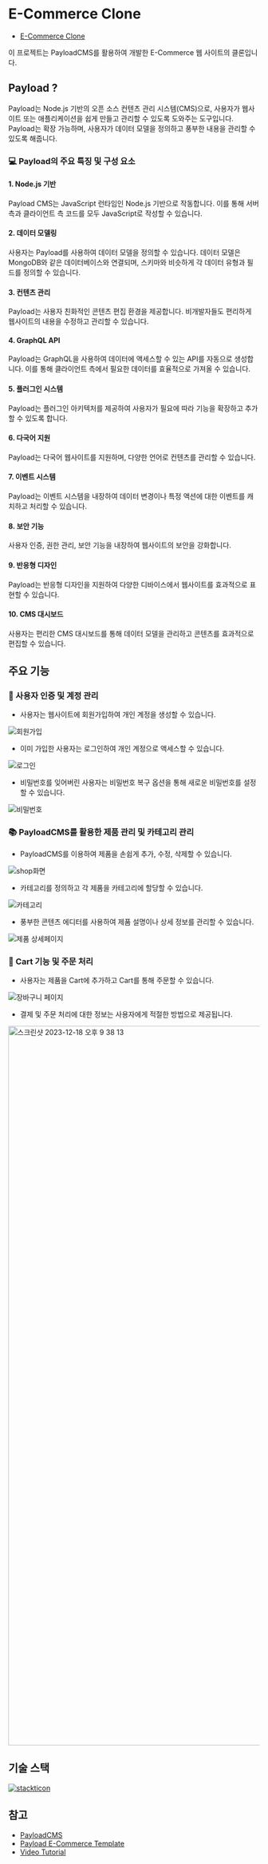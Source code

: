 # E-Commerce Clone
- [E-Commerce Clone](https://e-commerce-knh.payloadcms.app/)

이 프로젝트는 PayloadCMS를 활용하여 개발한 E-Commerce 웹 사이트의 클론입니다.

## Payload ?
Payload는 Node.js 기반의 오픈 소스 컨텐츠 관리 시스템(CMS)으로, 사용자가 웹사이트 또는 애플리케이션을 쉽게 만들고 관리할 수 있도록 도와주는 도구입니다. Payload는 확장 가능하며, 사용자가 데이터 모델을 정의하고 풍부한 내용을 관리할 수 있도록 해줍니다.

### 💻 Payload의 주요 특징 및 구성 요소
#### 1. Node.js 기반
Payload CMS는 JavaScript 런타임인 Node.js 기반으로 작동합니다. 이를 통해 서버 측과 클라이언트 측 코드를 모두 JavaScript로 작성할 수 있습니다.

#### 2. 데이터 모델링
사용자는 Payload를 사용하여 데이터 모델을 정의할 수 있습니다. 데이터 모델은 MongoDB와 같은 데이터베이스와 연결되며, 스키마와 비슷하게 각 데이터 유형과 필드를 정의할 수 있습니다.

#### 3. 컨텐츠 관리
Payload는 사용자 친화적인 콘텐츠 편집 환경을 제공합니다. 비개발자들도 편리하게 웹사이트의 내용을 수정하고 관리할 수 있습니다.

#### 4. GraphQL API
Payload는 GraphQL을 사용하여 데이터에 액세스할 수 있는 API를 자동으로 생성합니다. 이를 통해 클라이언트 측에서 필요한 데이터를 효율적으로 가져올 수 있습니다.

#### 5. 플러그인 시스템
Payload는 플러그인 아키텍처를 제공하여 사용자가 필요에 따라 기능을 확장하고 추가할 수 있도록 합니다.

#### 6. 다국어 지원
Payload는 다국어 웹사이트를 지원하며, 다양한 언어로 컨텐츠를 관리할 수 있습니다.

#### 7. 이벤트 시스템
Payload는 이벤트 시스템을 내장하여 데이터 변경이나 특정 액션에 대한 이벤트를 캐치하고 처리할 수 있습니다.

#### 8. 보안 기능
사용자 인증, 권한 관리, 보안 기능을 내장하여 웹사이트의 보안을 강화합니다.

#### 9. 반응형 디자인
Payload는 반응형 디자인을 지원하여 다양한 디바이스에서 웹사이트를 효과적으로 표현할 수 있습니다.

#### 10. CMS 대시보드
사용자는 편리한 CMS 대시보드를 통해 데이터 모델을 관리하고 콘텐츠를 효과적으로 편집할 수 있습니다.


## 주요 기능

### 👋 사용자 인증 및 계정 관리

- 사용자는 웹사이트에 회원가입하여 개인 계정을 생성할 수 있습니다.

![회원가입](https://github.com/skagn4929/E-Commerce-Clone/assets/134206709/fb8f4347-3f66-4324-91f8-594f192a5d27)

- 이미 가입한 사용자는 로그인하여 개인 계정으로 액세스할 수 있습니다.

![로그인](https://github.com/skagn4929/E-Commerce-Clone/assets/134206709/bd2ab1a7-c2aa-4000-ab67-0d27183a1f13)

- 비밀번호를 잊어버린 사용자는 비밀번호 복구 옵션을 통해 새로운 비밀번호를 설정할 수 있습니다.

![비밀번호](https://github.com/skagn4929/E-Commerce-Clone/assets/134206709/1ee30718-563c-4fc2-b5ac-ed11ec4d06fd)


###  📚 PayloadCMS를 활용한 제품 관리 및 카테고리 관리

- PayloadCMS를 이용하여 제품을 손쉽게 추가, 수정, 삭제할 수 있습니다.

![shop화면](https://github.com/skagn4929/E-Commerce-Clone/assets/134206709/04b4890d-1843-46d0-946d-54ecf73efa79)

- 카테고리를 정의하고 각 제품을 카테고리에 할당할 수 있습니다.

![카테고리](https://github.com/skagn4929/E-Commerce-Clone/assets/134206709/326be20a-c2f9-46d1-9759-04c91f2ad74f)

- 풍부한 콘텐츠 에디터를 사용하여 제품 설명이나 상세 정보를 관리할 수 있습니다.

![제품 상세페이지](https://github.com/skagn4929/E-Commerce-Clone/assets/134206709/663dbd56-f45b-4fd2-b002-1c66b6e544a0)


### 👜 Cart 기능 및 주문 처리

- 사용자는 제품을 Cart에 추가하고 Cart를 통해 주문할 수 있습니다.

![장바구니 페이지](https://github.com/skagn4929/E-Commerce-Clone/assets/134206709/f61ea16d-7e8c-4664-bb02-dd07f8d2d7fc)

- 결제 및 주문 처리에 대한 정보는 사용자에게 적절한 방법으로 제공됩니다.

<img width="1440" alt="스크린샷 2023-12-18 오후 9 38 13" src="https://github.com/skagn4929/E-Commerce-Clone/assets/134206709/de7b29ab-0696-4b74-aa49-be0fc3faf380">


## 기술 스택

[![stackticon](https://firebasestorage.googleapis.com/v0/b/stackticon-81399.appspot.com/o/images%2F1702911862310?alt=media&token=c8990f20-e8fc-45f7-bbfd-f2c016dafb80)](https://github.com/msdio/stackticon)

## 참고

- [PayloadCMS](https://payloadcms.com/new?utm_source=youtube&utm_medium=video&utm_campaign=jsmastery)
- [Payload E-Commerce Template](https://github.com/payloadcms/payload/tree/main/templates/ecommerce)
- [Video Tutorial](https://www.youtube.com/watch?v=3JUsg-WsU9o)
